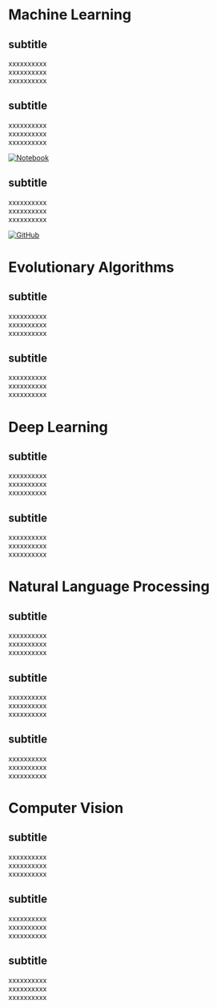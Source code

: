 # Machine Learning

## subtitle

xxxxxxxxxx  
xxxxxxxxxx  
xxxxxxxxxx  

## subtitle

xxxxxxxxxx  
xxxxxxxxxx  
xxxxxxxxxx  

<a href="X" target="_blank"><img alt="Notebook" src="https://img.shields.io/badge/Google%20Colab-Notebook-B9E1F5?style=flat-square&logo=googlecolab"></a>

## subtitle

xxxxxxxxxx  
xxxxxxxxxx  
xxxxxxxxxx  

<a href="X" target="_blank"><img alt="GitHub" src="https://img.shields.io/badge/GitHub-Notebook-B9E1F5?style=flat-square&logo=github"></a>


# Evolutionary Algorithms

## subtitle

xxxxxxxxxx  
xxxxxxxxxx  
xxxxxxxxxx  

## subtitle

xxxxxxxxxx  
xxxxxxxxxx  
xxxxxxxxxx  


# Deep Learning

## subtitle

xxxxxxxxxx  
xxxxxxxxxx  
xxxxxxxxxx  


## subtitle

xxxxxxxxxx  
xxxxxxxxxx  
xxxxxxxxxx  


# Natural Language Processing

## subtitle

xxxxxxxxxx  
xxxxxxxxxx  
xxxxxxxxxx  


## subtitle

xxxxxxxxxx  
xxxxxxxxxx  
xxxxxxxxxx  


## subtitle

xxxxxxxxxx  
xxxxxxxxxx  
xxxxxxxxxx  


# Computer Vision

## subtitle

xxxxxxxxxx  
xxxxxxxxxx  
xxxxxxxxxx  

## subtitle

xxxxxxxxxx  
xxxxxxxxxx  
xxxxxxxxxx  

## subtitle

xxxxxxxxxx  
xxxxxxxxxx  
xxxxxxxxxx  


                      
